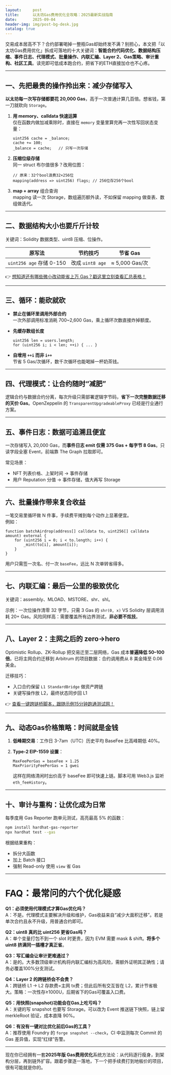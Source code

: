 ```yaml
---
layout:     post
title:      以太坊Gas费用优化全攻略：2025最新实战指南
date:       2025-09-04
header-img: img/post-bg-desk.jpg
catalog: true
---
```


交易成本居高不下？合约部署喝掉一整瓶Gas却始终发不满？别担心，本文把「以太坊Gas费用优化」拆成可落地的十大关键词：**智能合约代码优化、数据结构压缩、事件日志、代理模式、批量操作、内联汇编、Layer 2、Gas策略、审计重构、社区工具**。读完即可低成本跑合约，把省下的ETH直接加仓也不心疼。

---

## 一、先把最贵的操作拎出来：减少存储写入

**以太坊每一次写存储都要花 20,000 Gas**，高于一次普通计算几百倍。想省钱，第一刀就砍向 `Storage`。

1. **用 memory、calldata 快速运算**  
   仅在函数内做加减乘除时，直接在 `memory` 变量里算完再一次性写回状态变量：

   ```solidity
   uint256 cache = _balance;
   cache += 100;
   _balance = cache;   // 只写一次存储
   ```

2. **压缩位级存储**  
   同一 struct 布尔值很多？改用位图：

   ```solidity
   // 原来：32个bool浪费32×256位
   mapping(address => uint256) flags; // 256位存256个bool
   ```

3. **map + array** 组合查询  
   mapping 读一次 Storage，数组遍历额外读，不如保留 mapping 做查表、数组做迭代。

---

## 二、数据结构大小也要斤斤计较

关键词：Solidity 数据类型、uint8 压缩、位操作。

| 原写法 | 节约技巧 | 节省 Gas |
| --- | --- | --- |
| `uint256 age` 存储 0-150 | 改成 `uint8 age` | ≈ 5,000 Gas/次 |

👉 [想知道还有哪些微小改动能省上万 Gas？戳这里立刻查看汇总表格！](https://okxdog.com/)

---

## 三、循环：能砍就砍

- **禁止在循环里调用外部合约**  
  一次外部调用标准消耗 700~2,600 Gas，乘上循环次数直接炸掉额度。

- **先缓存数组长度**  
  ```solidity
  uint256 len = users.length;
  for (uint256 i; i < len; ++i) { ... }
  ```

- **自增用 `++i` 而非 `i++`**  
  节省 5 Gas/次循环，数千次循环也能喝掉一杯奶茶钱。

---

## 四、代理模式：让合约随时“减肥”

逻辑合约与数据合约分离，每次升级只需部署逻辑字节码，**省下一次完整数据迁移的天价 Gas**。OpenZeppelin 的 `TransparentUpgradeableProxy` 已经是行业通行方案。

---

## 五、事件日志：数据可追溯且便宜

一次存储写入 20,000 Gas，而**事件日志 emit 仅需 375 Gas + 每字节 8 Gas**。只读字段全塞 Event，前端靠 The Graph 拉取即可。

常见场景：  
- NFT 列表价格、上架时间 → 事件存储  
- 用户 Reputation 分值 → 事件存储，值大再写 Storage

---

## 六、批量操作带来复合收益

一笔交易里循环做 N 件事，手续费平摊到每个动作上显著便宜。  
例如：

```solidity
function batchAirdrop(address[] calldata to, uint256[] calldata amount) external {
    for (uint256 i = 0; i < to.length; i++) {
        _mint(to[i], amount[i]);
    }
}
```

用户只需签一次名、付一次 `baseFee`，远比 N 次单转省得多。

---

## 七、内联汇编：最后一公里的极致优化

关键词：assembly、MLOAD、MSTORE、shr、shl。

示例：一次位操作清零 32 字节，只需 3 Gas 的 `shr(0, x)` VS Solidity 层调用消耗 20+ Gas。风险同样高：需要覆盖所有边界测试，**非必要不炫技**。

---

## 八、Layer 2：主网之后的 zero→hero

Optimistic Rollup、ZK-Rollup 把交易迁至二层网络，Gas 成本**普遍降低 50–100 倍**。已将主网合约迁移到 Arbitrum 的项目数据：合约调用费从 8 美金降至 0.06 美金。

迁移技巧：  
- 入口合约保留 `L1 StandardBridge` 做资产跨链  
- 关键写操作放 L2，最终状态同步回 L1

👉 [查看一键跨链桥脚本，跟随示例15分钟跑通测试网！](https://okxdog.com/)

---

## 九、动态Gas价格策略：时间就是金钱

1. **低峰期交易**：工作日 3-7am（UTC）历史平均 BaseFee 比高峰期低 40%。  
2. **Type-2 EIP-1559 设置**：

   ```text
   MaxFeePerGas = baseFee × 1.25
   MaxPriorityFeePerGas = 1 gwei
   ```

   这样在网络清闲时出价高于 baseFee 即可快速上链。脚本可用 Web3.js 监听 `eth_feeHistory`。

---

## 十、审计与重构：让优化成为日常

每季度用 Gas Reporter 跑单元测试，高亮最高 5% 的函数：

```bash
npm install hardhat-gas-reporter
npx hardhat test --gas
```

根据结果重构：  
- 拆分大函数  
- 加上 Batch 接口  
- 强制 Read-only 使用 `view` 省 Gas

---

# FAQ：最常问的六个优化疑惑

**Q1：必须使用代理模式才算Gas优化吗？**  
A：不是。代理模式主要解决升级和维护，Gas收益来自“减少大面积迁移”。若是单次合约且永不升级，用普通合约即可。

**Q2：uint8 真的比 uint256 更省Gas吗？**  
A：单个变量打包不到一个 slot 时更贵，因为 EVM 需要 mask & shift。**将多个 uint8 挤满同一插槽才真正省**。

**Q3：写汇编会让审计更难通过？**  
A：是的。大多数顶级审计机构将内联汇编标为高风险，需额外证明其正确性；请务必覆盖100%分支测试。

**Q4：Layer 2 的跨链桥会不会贵？**  
A：跨链桥 L1 → L2 存款费=主网 tx费；但此后所有交互皆在 L2，累计节省极大。策略：一次性存≥1000U，后期省下的Gas可覆盖入口费。

**Q5：用快照(snapshot)功能会在Gas上吃亏吗？**  
A：关键的写 snapshot 也要写 Storage。可以改为 Event 推送链下快照，链上留 merkleRoot 验证，成本直降 90%。

**Q6：有没有一键对比优化前后Gas的工具？**  
A：推荐使用 Foundry 的 `forge snapshot --check`，CI 中监测每次 Commit 的 Gas 差异值，实现“红绿”告警。

---

现在你已经拥有一套**2025年版 Gas费用优化**系统方法论：从代码逐行瘦身，到架构分层，再到链外扩容。跟着步骤逐一落地，下一个把手续费打到地板价的项目，很有可能就是你的。